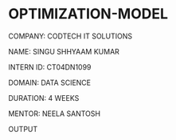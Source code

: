 # OPTIMIZATION-MODEL

COMPANY: CODTECH IT SOLUTIONS

NAME: SINGU SHHYAAM KUMAR

INTERN ID: CT04DN1099

DOMAIN: DATA SCIENCE

DURATION: 4 WEEKS

MENTOR: NEELA SANTOSH

OUTPUT

